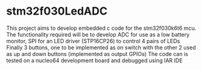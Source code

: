 # stm32f030LedADC
This project aims to develop embedded c code for the stm32f030k6t6 mcu.
The functionality required will be to develop ADC for use as a low battery monitor, 
SPI for an LED driver (STP16CP26) to control 4 pairs of LEDs
Finally 3 buttons, one to be implemented as on switch with the other 2 used as 
up and down buttons (implemented as output GPIOs)
The code can is tested on a nucleo64 development board and debugged using IAR IDE


